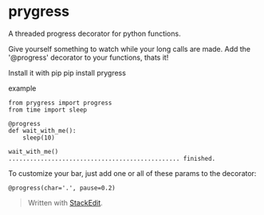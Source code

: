 prygress
=======
A threaded progress decorator for python functions.

Give yourself something to watch while your long calls are made. Add the '@progress' decorator to your functions, thats it!

Install it with pip
    pip install prygress

example

    from prygress import progress
    from time import sleep
    
    @progress
    def wait_with_me():
	    sleep(10)
	
	wait_with_me()
    ................................................ finished.

To customize your bar, just add one or all of these params to the decorator:

    @progress(char='.', pause=0.2)

> Written with [StackEdit](https://stackedit.io/).
